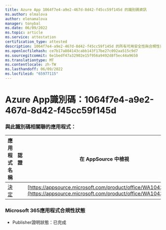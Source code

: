 ```yaml
---
title: Azure App 1064f7e4-a9e2-467d-8d42-f45cc59f145d 的識別碼資訊
ms.author: elmalova
author: elenamalova
manager: tonybal
ms.date: 06/09/2022
ms.topic: article
ms.service: attestation
certification_type: attested
description: 1064f7e4-a9e2-467d-8d42-f45cc59f145d 的所有可用安全性與合規性資訊。
ms.openlocfilehash: ce7b17a804143cabb143f17be27c092aa515c9d7
ms.sourcegitcommit: 6e1bedf47a32902e15f956a9492d8f5ec44a9650
ms.translationtype: MT
ms.contentlocale: zh-TW
ms.lasthandoff: 06/09/2022
ms.locfileid: "65977115"
---
```

# <a name="azure-app-id-1064f7e4-a9e2-467d-8d42-f45cc59f145d"></a>Azure App識別碼：1064f7e4-a9e2-467d-8d42-f45cc59f145d


### <a name="apps-associated-with-this-id"></a>與此識別碼相關聯的應用程式：
| **應用程式名稱** | **認證** | **在 AppSource 中檢視** |
|--------------|---------------|-----------------------|
| [決定](../forward/WA104381880.md) |  | [https://appsource.microsoft.com/product/office/WA104381880](https://appsource.microsoft.com/product/office/WA104381880) |

### <a name="microsoft-365-app-compliance-status"></a>Microsoft 365應用程式合規性狀態
- Publisher證明狀態：已完成
